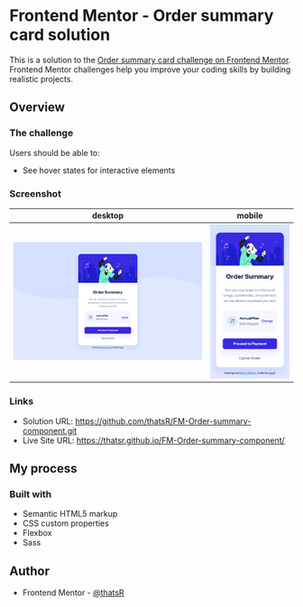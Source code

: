 # Frontend Mentor - Order summary card solution

This is a solution to the [Order summary card challenge on Frontend Mentor](https://www.frontendmentor.io/challenges/order-summary-component-QlPmajDUj). Frontend Mentor challenges help you improve your coding skills by building realistic projects. 

## Overview

### The challenge

Users should be able to:

- See hover states for interactive elements

### Screenshot

| desktop | mobile |
| --- | --- |
| ![](./desktop.png) | ![](./mobile.png) |

### Links

- Solution URL: https://github.com/thatsR/FM-Order-summary-component.git
- Live Site URL: https://thatsr.github.io/FM-Order-summary-component/

## My process

### Built with

- Semantic HTML5 markup
- CSS custom properties
- Flexbox
- Sass

## Author

- Frontend Mentor - [@thatsR](https://www.frontendmentor.io/profile/thatsR)
